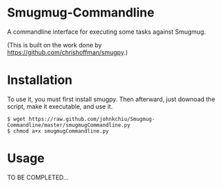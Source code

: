 Smugmug-Commandline
===================

A commandline interface for executing some tasks against Smugmug.

(This is built on the work done by https://github.com/chrishoffman/smugpy.)

Installation
============
To use it, you must first install smugpy.  Then afterward, just downoad the script, make it executable, and use it.
```
$ wget https://raw.github.com/johnkchiu/Smugmug-Commandline/master/smugmugCommandline.py
$ chmod a+x smugmugCommandline.py
```

Usage
=====

TO BE COMPLETED...